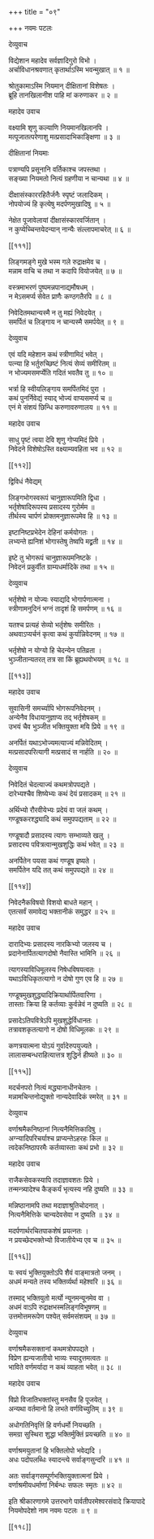 +++
title = "०९"

+++
नवमः पटलः  

देव्युवाच  

विद्येशान महादेव सर्वज्ञादिगुरो विभो ।  
अर्चाविधानश्रवणात् कृतार्थाऽस्मि भवन्मुखात् ॥ १ ॥  

श्रोतुकामाऽस्मि नियमान् दीक्षितानां विशेषतः ।  
ब्रूहि तानखिलानीश पाहि मां करुणाकर ॥ २ ॥  

महादेव उवाच  

वक्ष्यामि शृणु कल्याणि नियमानखिलानपि ।  
मत्पूजातत्परेणाशु मत्प्रसादाभिकाङ्क्षिणा ॥ ३ ॥  

दीक्षितानां नियमाः  

पत्राण्यपि प्रसूनानि वर्तिकाश्च जपस्तथा ।  
सङ्ख्या नियमतो नित्यं ग्रहणीया न चान्यथा ॥ ४ ॥  

दीक्षासंस्काररहितैर्जनैः स्पृष्टं जलादिकम् ।  
नोपयोज्यं हि कृत्येषु मदर्पणमुखादिषु ॥ ५ ॥  

नेक्षेत पूजावेलायां दीक्षासंस्कारवर्जितान् ।  
न कुप्येच्चिन्तयेदन्यान् नान्यैः संल्लापमाचरेत् ॥ ६ ॥  

[[१११]]

लिङ्गमङ्गे मुखे भस्म गले रुद्राक्षमेव च ।  
मन्नाम वाचि च तथा न कदापि वियोजयेत् ॥ ७ ॥  

वस्त्रमाभरणं पुष्पमन्नपानाद्यमौषधम् ।  
न मेऽसमर्प्य सेवेत प्राणैः कण्ठगतैरपि ॥ ८ ॥  

निवेदितमथान्यस्मै न तु मह्यं निवेदयेत् ।  
समर्पितं च लिङ्गाय न चान्यस्मै समर्पयेत् ॥ ९ ॥  

देव्युवाच  

एवं यदि महेशान कथं स्त्रीणामिदं भवेत् ।  
पत्न्या हि भर्तुरुच्छिष्टं नित्यं सेव्यं समीरितम् ॥  
न भोज्यमसमर्प्येति गदितं भवतैव तु ॥ १० ॥  

भर्त्रा हि स्वीयलिङ्गाय समर्पितमिदं पुरा ।  
कथं पुनर्निवेद्यं स्याद् भोज्यं वाप्यसमर्प्य च ॥  
एनं मे संशयं छिन्धि करुणावरुणालय ॥ ११ ॥  

महादेव उवाच  

साधु पृष्टं त्वया देवि शृणु गोप्यमिदं प्रिये ।  
निवेदने विशेषोऽस्ति वक्ष्याम्यवहिता भव ॥ १२ ॥  

[[११२]]

द्विविधं नैवेद्यम्  

लिङ्गभोगस्वरूपं चानुज्ञारूपमिति द्विधा ।  
भर्तृशेषादिरूपस्य प्रसादस्य गुरोर्मम ॥  
तीर्थस्य चार्पणं प्रोक्तमनुज्ञारूपमेव हि ॥ १३ ॥  

इष्टानिष्टप्रभेदेन देहिनां कर्मयोगतः ।  
लभ्यन्ते ह्यनिशं भोगास्तेषु तेष्वपि मद्व्रती ॥ १४ ॥  

इष्टे तु भोगरूपं चानुज्ञारूपमनिष्टके ।  
निवेदनं प्रकुर्वीत ग्राम्यधर्मादिके तथा ॥ १५ ॥  

देव्युवाच  

भर्तृशेषो न योज्यः स्याद्यदि भोगार्पणात्मना ।  
स्त्रीणामनुदिनं भग्नं तादृशं हि समर्पणम् ॥ १६ ॥  

यतश्च प्रत्यहं सेव्यो भर्तृशेषः समीरितः ।  
अथवाऽप्यर्चनं कृत्वा कथं कुर्यान्निवेदनम् ॥ १७ ॥  

भर्तृशेषो न योग्यो हि चेदन्येन पतिव्रता ।  
भुञ्जीतान्यतरत् तत्र सा किं ब्रूह्यथवोभयम् ॥ १८ ॥  

[[११३]]

महादेव उवाच  

सुवासिनी समर्च्यापि भोगरूपनिवेदनम् ।  
अन्येनैव विधायानुज्ञाप्य तद् भर्तृशेषकम् ॥  
उभयं चैव भुञ्जीत भक्तियुक्ता मयि प्रिये ॥ १९ ॥  

अनर्पितं यथाऽभोज्यमत्याज्यं मन्निवेदितम् ।  
मत्प्रसादपरित्यागी मत्प्रसादं स नार्हति ॥ २० ॥  

देव्युवाच  

निवेदितं चेदत्याज्यं कथमत्रोपपद्यते ।  
दारेभ्यश्चैव शिष्येभ्यः कथं देयं प्रसादकम् ॥ २१ ॥  

अर्थिभ्यो रौरवीयेभ्यः प्रदेयं वा जलं कथम् ।  
गण्डूषकरश्द्ध्यादि कथं समुपपद्यताम् ॥ २२ ॥  

गण्डूषादौ प्रसादस्य त्यागः सम्भाव्यते खलु ।  
प्रसादस्य पवित्रत्वान्मुखशुद्धिः कथं भवेत् ॥ २३ ॥  

अनर्पितेन पयसा कथं गण्डूष इष्यते ।  
समर्पितेन यदि तत् कथं समुपपद्यते ॥ २४ ॥  

[[११४]]

निवेदनैकविषयो विशयो बाधते महान् ।  
एतत्सर्वं समावेद्य भक्तानीकं समुद्धर ॥ २५ ॥  

महादेव उवाच  

दारादिभ्यः प्रसादस्य नारकिभ्यो जलस्य च ।  
प्रदानेनार्पितत्यागदोषो नैवास्ति भामिनि ॥ २६ ॥  

त्यागस्याविधिमूलस्य निषेधविषयत्वतः ।  
यथाऽविधिकृतत्यागो न दोषो गुण एव हि ॥ २७ ॥  

गण्डूषमुखशुद्ध्यादिक्रियार्थार्पितवारिणा ।  
तास्ताः क्रिया हि कर्तव्याः कुर्वन्नेवं न दुष्यति ॥ २८ ॥  

प्रसादेऽतिपवित्रेऽपि मुखशुद्धेर्विधानतः ।  
तत्रावशकृतत्यागो न दोषो विधिमूलकः ॥ २९ ॥  

कणत्रयात्मना योऽयं गुर्वादेरुपयुज्यते ।  
लालासम्बन्धराहित्यात्तत्र शुद्धिर्न हीष्यते ॥ ३० ॥  

[[११५]]

मदर्चनपरो नित्यं मद्ध्यानाधीनचेतनः ।  
मन्नामचिन्तनोद्युक्तो नान्यदेवादिकं स्मरेत् ॥ ३१ ॥  

देव्युवाच  

वर्णाश्रमैकनिष्ठानां नित्यनैमित्तिकादिषु ।  
अग्न्यादिपरिचर्याश्च प्राप्यन्तेऽहरहः किल ॥  
त्वदेकनिष्ठापरमैः कर्तव्यास्ताः कथं प्रभो ॥ ३२ ॥  

महादेव उवाच   

राजैकसेवकस्यापि तदाज्ञावशतः प्रिये ।  
तन्मन्त्र्यादेश्च कैङ्कर्यं भृत्यस्य नहि दुष्यति ॥ ३३ ॥  

मन्निष्ठानामपि तथा मदाज्ञाश्रुतिचोदनात् ।  
नित्यनैमित्तिके चान्यदेवसेवा न दुष्यति ॥ ३४ ॥  

मदर्पणार्थरचितपाकशेषं प्रयत्नतः ।  
न प्रयच्छेदभक्तेभ्यो विजातीयेभ्य एव च ॥ ३५ ॥  

[[११६]]

यः स्वयं भुक्तियुक्तोऽपि शैवं वाङ्मात्रतो जनम् ।  
अधमं मन्यते तस्य भक्तिर्व्यर्था महेश्वरि ॥ ३६ ॥  

तस्माद् भक्तियुतो मर्त्यो न्यूनमन्यूनमेव वा ।  
अधमं वाऽपि रुद्राक्षभस्मलिङ्गविभूषणम् ॥  
उत्तमोत्तमरूपेण पश्येत् सर्वमसंशयम् ॥ ३७ ॥  

देव्युवाच  

वर्णाश्रमैकसक्तानां कथमत्रोपपद्यते ।  
विप्रेण ह्यन्यजातीयो भाव्यः स्यादुत्तमत्वतः ॥  
भाविते वर्णमर्यादा न कथं व्याहता भवेत् ॥ ३८ ॥  

महादेव उवाच  

विप्रो विजातिभक्तांस्तु मनसैव हि पूजयेत् ।  
अन्यथा वर्तमानो हि लभते वर्णविच्युतिम् ॥ ३९ ॥  

अधोगतिनिवृत्तिं हि वर्णधर्मो नियच्छति ।  
समग्रा सुस्थिरा शुद्धा भक्तिर्मुक्तिं प्रयच्छति ॥ ४० ॥  

वर्णाश्रमयुतानां हि भक्तिलोपो भवेद्यदि ।  
अधः पदोपलब्धिः स्यादन्त्ये सर्वाङ्गसुन्दरि ॥ ४१ ॥  

अतः सर्वाङ्गसम्पूर्णभक्तियुक्तात्मनां प्रिये ।  
वर्णाश्रमीयधर्माणां निर्बन्धः सफलः स्मृतः ॥ ४२ ॥  

इति श्रीकारणागमे उत्तरभागे पार्वतीपरमेश्वरसंवादे क्रियापादे   
नियमोपदेशो नाम नवमः पटलः ॥ ९ ॥  



[[११८]]


